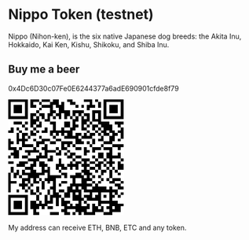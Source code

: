 # Nippo Token (testnet)

Nippo (Nihon-ken), is the six native Japanese dog breeds: the Akita Inu, Hokkaido, Kai Ken, Kishu, Shikoku, and Shiba Inu.

## Buy me a beer
0x4Dc6D30c07Fe0E6244377a6adE690901cfde8f79

![0x4Dc6D30c07Fe0E6244377a6adE690901cfde8f79](0x4Dc6D30c07Fe0E6244377a6adE690901cfde8f79.png)

My address can receive ETH, BNB, ETC and any token.
